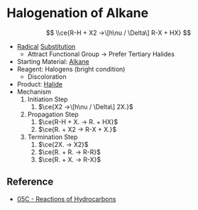 # Halogenation of Alkane

$$
\\ce{R-H + X2 ->\[h\nu / \Delta\] R-X + HX}
$$

* [Radical](Reaction%20Component/Free%20Radical.md) [Substitution](Classification%20of%20Organic%20Reaction/Substitution%20Reaction.md)
  * Attract Functional Group → Prefer Tertiary Halides
* Starting Material: [Alkane](../Functional%20Group/Alkyl%20Group.md)
* Reagent: Halogens (bright condition)
  * Discoloration
* Product: [Halide](../Functional%20Group/Halo%20Group.md)
* Mechanism
  1. Initiation Step
     1. $\ce{X2 ->\[h\nu / \Delta\] 2X.}$
  1. Propagation Step
     1. $\ce{R-H + X. -> R. + HX}$
     1. $\ce{R. + X2 -> R-X + X.}$
  1. Termination Step
     1. $\ce{2X. -> X2}$
     1. $\ce{R. + R. -> R-R}$
     1. $\ce{R. + X. -> R-X}$

## Reference

* [05C - Reactions of Hydrocarbons](../../../../00%20-%20Summary/SCCH134%20-%20Organic%20Chemistry%20for%20Medical%20Science/05C%20-%20Reactions%20of%20Hydrocarbons.md)
